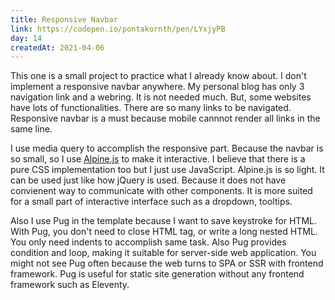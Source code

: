 ```yaml
---
title: Responsive Navbar
link: https://codepen.io/pontakornth/pen/LYxjyPB
day: 14
createdAt: 2021-04-06
---
```

This one is a small project to practice what I already know about. I don't implement a responsive navbar anywhere. My personal blog has only 3 navigation link and a webring.
It is not needed much. But, some websites have lots of functionalities. There are so many
links to be navigated. Responsive navbar is a must because mobile cannnot render all links
in the same line.<!--more-->


I use media query to accomplish the responsive part. Because the navbar is so small, so I use
[Alpine.js](https://github.com/alpinejs/alpine) to make it interactive. I believe that there is
a pure CSS implementation too but I just use JavaScript. Alpine.js is so light. It can be used
just like how jQuery is used. Because it does not have convienent way to communicate with other
components. It is more suited for a small part of interactive interface such as a dropdown, tooltips.


Also I use Pug in the template because I want to save keystroke for HTML. With Pug, you don't need to close HTML tag, or write a long nested HTML. You only need indents to accomplish same task. Also Pug provides condition and loop, making it suitable for server-side web application.
You might not see Pug often because the web turns to SPA or SSR with frontend framework. Pug
is useful for static site generation without any frontend framework such as Eleventy.